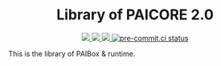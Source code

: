 <div align="center">

# Library of PAICORE 2.0

</div>

<p align="center">
    <a href="https://github.com/PAICookers/PAIlib/blob/master/pyproject.toml">
        <img src="https://img.shields.io/pypi/pyversions/paicorelib">
    </a>
    <a href="https://github.com/PAICookers/PAIlib/releases/tag/v0.0.4">
        <img src="https://img.shields.io/github/v/release/PAICookers/PAIlib?color=orange">
    </a>
    <a href="https://www.codefactor.io/repository/github/PAICookers/PAIlib">
      <img src="https://img.shields.io/codefactor/grade/github/PAICookers/PAIlib/master?color=red">
    </a>
    <a href="https://results.pre-commit.ci/latest/github/PAICookers/PAIlib/master">
	   <img src="https://results.pre-commit.ci/badge/github/PAICookers/PAIlib/master.svg" alt="pre-commit.ci status">
    </a>

</p>

This is the library of PAIBox & runtime.
